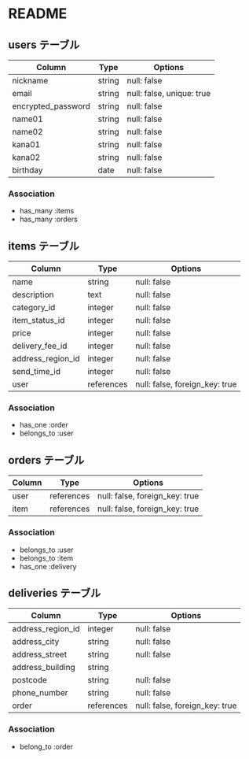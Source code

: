 # README

## users テーブル
| Column               | Type   | Options                   |
| -------------------- | ------ | ------------------------- |
| nickname             | string | null: false               |
| email                | string | null: false, unique: true |
| encrypted_password   | string | null: false               |
| name01               | string | null: false               |
| name02               | string | null: false               |
| kana01               | string | null: false               |
| kana02               | string | null: false               |
| birthday             | date   | null: false               |

### Association
- has_many :items
- has_many :orders

## items テーブル
| Column                | Type       | Options                        |
| --------------------- | ---------- | ------------------------------ |
| name                  | string     | null: false                    |
| description           | text       | null: false                    |
| category_id           | integer    | null: false                    |
| item_status_id        | integer    | null: false                    |
| price                 | integer    | null: false                    |
| delivery_fee_id       | integer    | null: false                    |
| address_region_id     | integer    | null: false                    |
| send_time_id          | integer    | null: false                    |
| user                  | references | null: false, foreign_key: true |

### Association
- has_one :order
- belongs_to :user
 
## orders テーブル
| Column           | Type       | Options                        |
| ---------------- | ---------- | ------------------------------ |
| user             | references | null: false, foreign_key: true |
| item             | references | null: false, foreign_key: true |

### Association
- belongs_to :user
- belongs_to :item
- has_one :delivery

## deliveries テーブル
| Column             | Type       | Options                        |
| ------------------ | ---------- | ------------------------------ |
| address_region_id  | integer    | null: false                    |
| address_city       | string     | null: false                    |
| address_street     | string     | null: false                    |
| address_building   | string     |                                |
| postcode           | string     | null: false                    |
| phone_number       | string     | null: false                    |
| order              | references | null: false, foreign_key: true |

### Association
- belong_to :order